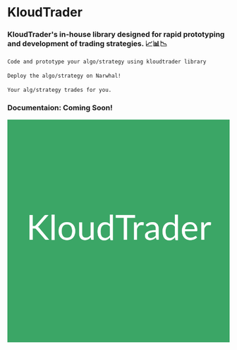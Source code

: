 # KloudTrader
### KloudTrader's in-house library designed for rapid prototyping and development of trading strategies. 📈📊📉
```
Code and prototype your algo/strategy using kloudtrader library

Deploy the algo/strategy on Narwhal! 

Your alg/strategy trades for you.
```
### Documentaion: Coming Soon! 
[![KloudTrader](kloudtrader.png)](https://kloudtrader.com)
